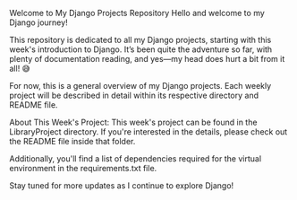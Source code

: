Welcome to My Django Projects Repository
Hello and welcome to my Django journey!

This repository is dedicated to all my Django projects, starting with this week's introduction to Django. 
It’s been quite the adventure so far, with plenty of documentation reading,
and yes—my head does hurt a bit from it all! 😅

For now, this is a general overview of my Django projects. 
Each weekly project will be described in detail within its respective directory and README file.

About This Week's Project:
This week's project can be found in the LibraryProject directory. 
If you're interested in the details, please check out the README file inside that folder.

Additionally, you'll find a list of dependencies required for the virtual environment in the requirements.txt file.

Stay tuned for more updates as I continue to explore Django!